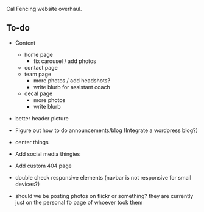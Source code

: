 Cal Fencing website overhaul.

To-do
-----
* Content
	* home page
		* fix carousel / add photos
	* contact page
	* team page
		* more photos / add headshots?
		* write blurb for assistant coach
	* decal page
		* more photos
		* write blurb

* better header picture
* Figure out how to do announcements/blog (Integrate a wordpress blog?)
* center things
* Add social media thingies
* Add custom 404 page
* double check responsive elements (navbar is not responsive for small devices?)
* should we be posting photos on flickr or something? they are currently just on the personal fb page of whoever took them
